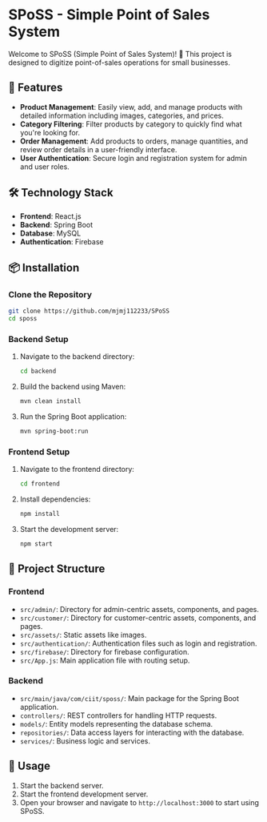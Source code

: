 # SPoSS - Simple Point of Sales System

Welcome to SPoSS (Simple Point of Sales System)! 🎉 This project is designed to digitize point-of-sales operations for small businesses.

## 🚀 Features

- **Product Management**: Easily view, add, and manage products with detailed information including images, categories, and prices.
- **Category Filtering**: Filter products by category to quickly find what you're looking for.
- **Order Management**: Add products to orders, manage quantities, and review order details in a user-friendly interface.
- **User Authentication**: Secure login and registration system for admin and user roles.

## 🛠️ Technology Stack

- **Frontend**: React.js
- **Backend**: Spring Boot
- **Database**: MySQL
- **Authentication**: Firebase

## 📦 Installation

### Clone the Repository

```bash
git clone https://github.com/mjmj112233/SPoSS
cd sposs
```

### Backend Setup

1. Navigate to the backend directory:

    ```bash
    cd backend
    ```

2. Build the backend using Maven:

    ```bash
    mvn clean install
    ```

3. Run the Spring Boot application:

    ```bash
    mvn spring-boot:run
    ```

### Frontend Setup

1. Navigate to the frontend directory:

    ```bash
    cd frontend
    ```

2. Install dependencies:

    ```bash
    npm install
    ```

3. Start the development server:

    ```bash
    npm start
    ```

## 📂 Project Structure

### Frontend

- `src/admin/`: Directory for admin-centric assets, components, and pages.
- `src/customer/`: Directory for customer-centric assets, components, and pages.
- `src/assets/`: Static assets like images.
- `src/authentication/`: Authentication files such as login and registration.
- `src/firebase/`: Directory for firebase configuration.
- `src/App.js`: Main application file with routing setup.

### Backend

- `src/main/java/com/ciit/sposs/`: Main package for the Spring Boot application.
- `controllers/`: REST controllers for handling HTTP requests.
- `models/`: Entity models representing the database schema.
- `repositories/`: Data access layers for interacting with the database.
- `services/`: Business logic and services.

## 🔧 Usage

1. Start the backend server.
2. Start the frontend development server.
3. Open your browser and navigate to `http://localhost:3000` to start using SPoSS.
